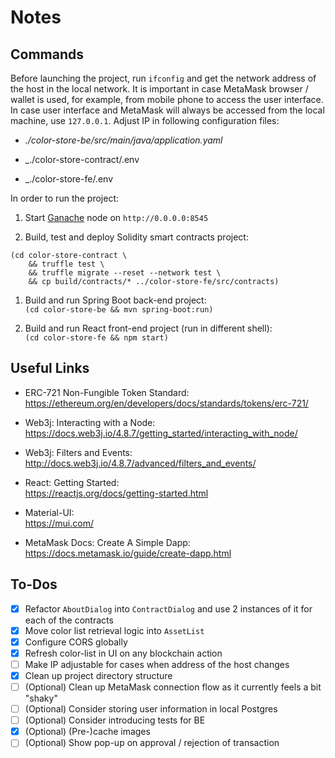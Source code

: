 # Notes

## Commands

Before launching the project, run `ifconfig` and get the network address of the host in the local network. It
is important in case MetaMask browser / wallet is used, for example, from mobile phone to access the user interface. In
case user interface and MetaMask will always be accessed from the local machine, use `127.0.0.1`. Adjust IP in following
configuration files:

- _./color-store-be/src/main/java/application.yaml_

- _./color-store-contract/.env

- _./color-store-fe/.env

In order to run the project:

1. Start [Ganache](https://trufflesuite.com/ganache/) node on `http://0.0.0.0:8545`

1. Build, test and deploy Solidity smart contracts project:<br />
```
(cd color-store-contract \
    && truffle test \
    && truffle migrate --reset --network test \
    && cp build/contracts/* ../color-store-fe/src/contracts)
```

1. Build and run Spring Boot back-end project:<br />
`(cd color-store-be && mvn spring-boot:run)`

1. Build and run React front-end project (run in different shell):<br />
`(cd color-store-fe && npm start)`

## Useful Links

- ERC-721 Non-Fungible Token Standard:<br />
https://ethereum.org/en/developers/docs/standards/tokens/erc-721/

- Web3j: Interacting with a Node:<br />
https://docs.web3j.io/4.8.7/getting_started/interacting_with_node/

- Web3j: Filters and Events:<br />
http://docs.web3j.io/4.8.7/advanced/filters_and_events/

- React: Getting Started:<br />
https://reactjs.org/docs/getting-started.html

- Material-UI:<br />
https://mui.com/

- MetaMask Docs: Create A Simple Dapp:<br />
https://docs.metamask.io/guide/create-dapp.html

## To-Dos

- [x] Refactor `AboutDialog` into `ContractDialog` and use 2 instances of it for each of the contracts
- [x] Move color list retrieval logic into `AssetList`
- [x] Configure CORS globally
- [x] Refresh color-list in UI on any blockchain action
- [ ] Make IP adjustable for cases when address of the host changes
- [x] Clean up project directory structure
- [ ] (Optional) Clean up MetaMask connection flow as it currently feels a bit "shaky"
- [ ] (Optional) Consider storing user information in local Postgres
- [ ] (Optional) Consider introducing tests for BE
- [x] (Optional) (Pre-)cache images
- [ ] (Optional) Show pop-up on approval / rejection of transaction
